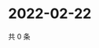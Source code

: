 # 2022-02-22

共 0 条

<!-- BEGIN WEIBO -->
<!-- 最后更新时间 Tue Feb 22 2022 15:12:28 GMT+0800 (China Standard Time) -->

<!-- END WEIBO -->
